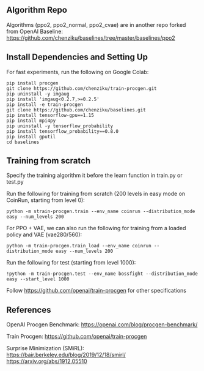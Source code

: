 ## Algorithm Repo
Algorithms (ppo2, ppo2_normal, ppo2_cvae) are in another repo forked from OpenAI Baseline:
https://github.com/chenziku/baselines/tree/master/baselines/ppo2

## Install Dependencies and Setting Up 
For fast experiments, run the following on Google Colab:
```
pip install procgen
git clone https://github.com/chenziku/train-procgen.git
pip uninstall -y imgaug
pip install 'imgaug<0.2.7,>=0.2.5'
pip install -e train-procgen
git clone https://github.com/chenziku/baselines.git
pip install tensorflow-gpu==1.15
pip install mpi4py
pip uninstall -y tensorflow_probability
pip install tensorflow_probability==0.8.0
pip install gputil
cd baselines
```

## Training from scratch
Specify the training algorithm it before the learn function in train.py or test.py

Run the following for training from scratch (200 levels in easy mode on CoinRun, starting from level 0):
```
python -m strain-procgen.train --env_name coinrun --distribution_mode easy --num_levels 200
```

For PPO + VAE, we can also run the following for training from a loaded policy and VAE (vae280/560):
```
python -m train-procgen.train_load --env_name coinrun --distribution_mode easy --num_levels 200
```
Run the following for test (starting from level 1000):
```
!python -m train-procgen.test --env_name bossfight --distribution_mode easy --start_level 1000
```

Follow https://github.com/openai/train-procgen for other specifications


## References

OpenAI Procgen Benchmark:
https://openai.com/blog/procgen-benchmark/

Train Procgen:
https://github.com/openai/train-procgen

Surprise Minimization (SMiRL):
https://bair.berkeley.edu/blog/2019/12/18/smirl/
https://arxiv.org/abs/1912.05510


